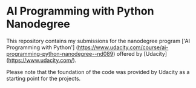 # AI Programming with Python Nanodegree
This repository contains my submissions for the nanodegree program ['AI Programming with Python'] (https://www.udacity.com/course/ai-programming-python-nanodegree--nd089) offered by [Udacity] (https://www.udacity.com/).

Please note that the foundation of the code was provided by Udacity as a starting point for the projects.
